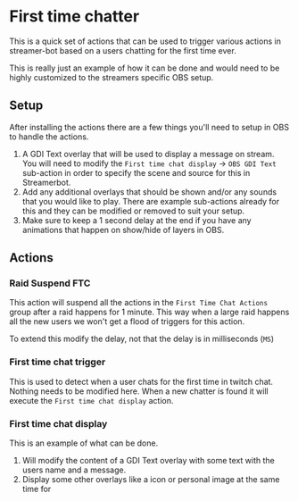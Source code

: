 # First time chatter

This is a quick set of actions that can be used to trigger various actions in streamer-bot based on a users chatting for the first time ever.

This is really just an example of how it can be done and would need to be highly customized to the streamers specific OBS setup.

## Setup 

After installing the actions there are a few things you'll need to setup in OBS to handle the actions.

1. A GDI Text overlay that will be used to display a message on stream. You will need to modify the `First time chat display` -> `OBS GDI Text` sub-action in order to specify the scene and source for this in Streamerbot.
2. Add any additional overlays that should be shown and/or any sounds that you would like to play. There are example sub-actions already for this and they can be modified or removed to suit your setup.
3. Make sure to keep a 1 second delay at the end if you have any animations that happen on show/hide of layers in OBS.

## Actions

### Raid Suspend FTC

This action will suspend all the actions in the `First Time Chat Actions` group after a raid happens for 1 minute. This way when a large raid happens all the new users we won't get a flood of triggers for this action.

To extend this modify the delay, not that the delay is in milliseconds (`MS`)

### First time chat trigger

This is used to detect when a user chats for the first time in twitch chat. Nothing needs to be modified here. When a new chatter is found it will execute the `First time chat display` action.

### First time chat display

This is an example of what can be done.

1. Will modify the content of a GDI Text overlay with some text with the users name and a message.
2. Display some other overlays like a icon or personal image at the same time for 

